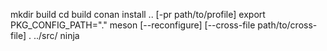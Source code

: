 mkdir build
cd build
conan install .. [-pr path/to/profile]
export PKG_CONFIG_PATH="."
meson [--reconfigure] [--cross-file path/to/cross-file] . ../src/
ninja

